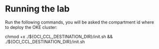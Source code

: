 # Running the lab
Run the following commands, you will be asked the compartment id where to deploy
the OKE cluster:
  
chmod +x ./${OCI_CCL_DESTINATION_DIR}/init.sh && ./${OCI_CCL_DESTINATION_DIR}/init.sh